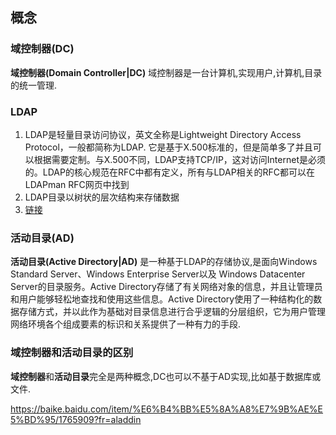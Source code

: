 ## 概念

### 域控制器(DC)
**域控制器(Domain Controller|DC)** 域控制器是一台计算机,实现用户,计算机,目录的统一管理.

### LDAP
1. LDAP是轻量目录访问协议，英文全称是Lightweight Directory Access Protocol，一般都简称为LDAP. 它是基于X.500标准的，但是简单多了并且可以根据需要定制。与X.500不同，LDAP支持TCP/IP，这对访问Internet是必须的。LDAP的核心规范在RFC中都有定义，所有与LDAP相关的RFC都可以在LDAPman RFC网页中找到
2. LDAP目录以树状的层次结构来存储数据
3. [链接](https://baike.baidu.com/item/LDAP/2875565)

### 活动目录(AD)
**活动目录(Active Directory|AD)** 是一种基于LDAP的存储协议,是面向Windows Standard Server、Windows Enterprise Server以及 Windows Datacenter Server的目录服务。Active Directory存储了有关网络对象的信息，并且让管理员和用户能够轻松地查找和使用这些信息。Active Directory使用了一种结构化的数据存储方式，并以此作为基础对目录信息进行合乎逻辑的分层组织，它为用户管理网络环境各个组成要素的标识和关系提供了一种有力的手段.

### 域控制器和活动目录的区别
**域控制器**和**活动目录**完全是两种概念,DC也可以不基于AD实现,比如基于数据库或文件.

https://baike.baidu.com/item/%E6%B4%BB%E5%8A%A8%E7%9B%AE%E5%BD%95/1765909?fr=aladdin
